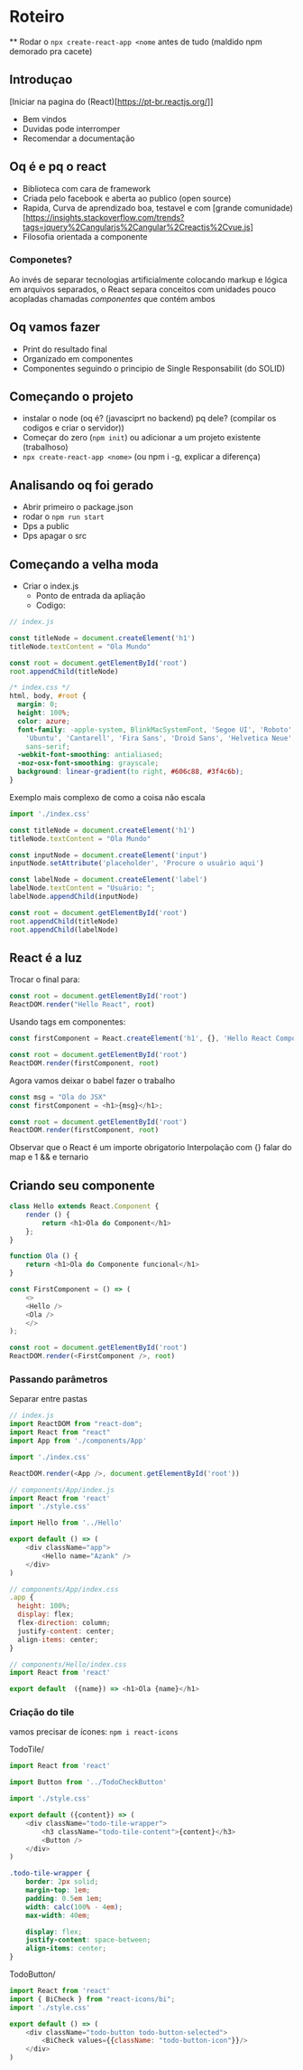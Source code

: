 # Roteiro
** Rodar o `npx create-react-app <nome` antes de tudo (maldido npm demorado pra cacete)

## Introduçao
[Iniciar na pagina do (React)[https://pt-br.reactjs.org/]]
 - Bem vindos
 - Duvidas pode interromper
 - Recomendar a documentação
 
## Oq é e pq o react
  - Biblioteca com cara de framework
  - Criada pelo facebook e aberta ao publico (open source)
  - Rapida, Curva de aprendizado boa, testavel e com [grande comunidade)[https://insights.stackoverflow.com/trends?tags=jquery%2Cangularjs%2Cangular%2Creactjs%2Cvue.js]
  - Filosofia orientada a componente

### Componetes?
  Ao invés de separar tecnologias artificialmente colocando markup e lógica em arquivos separados,
  o React separa conceitos com unidades pouco acopladas chamadas *componentes* que contém ambos

## Oq vamos fazer
  - Print do resultado final <t>
  - Organizado em componentes
  - Componentes seguindo o principio de Single Responsabilit (do SOLID)

## Começando o projeto
  - instalar o node (oq é? (javasciprt no backend) pq dele? (compilar os codigos e criar o servidor))
  - Começar do zero (`npm init`) ou adicionar a um projeto existente (trabalhoso)
  - `npx create-react-app <nome>` (ou npm i -g, explicar a diferença)

## Analisando oq foi gerado
  - Abrir primeiro o package.json
  - rodar o `npm run start`
  - Dps a public
  - Dps apagar o src

## Começando a velha moda
  - Criar o index.js
    - Ponto de entrada da apliação
    - Codigo:
```js
// index.js

const titleNode = document.createElement('h1')
titleNode.textContent = "Ola Mundo"

const root = document.getElementById('root')
root.appendChild(titleNode)
```

```css
/* index.css */
html, body, #root {
  margin: 0;
  height: 100%;
  color: azure;
  font-family: -apple-system, BlinkMacSystemFont, 'Segoe UI', 'Roboto', 'Oxygen',
    'Ubuntu', 'Cantarell', 'Fira Sans', 'Droid Sans', 'Helvetica Neue',
    sans-serif;
  -webkit-font-smoothing: antialiased;
  -moz-osx-font-smoothing: grayscale;
  background: linear-gradient(to right, #606c88, #3f4c6b);
}
```

Exemplo mais complexo de como a coisa não escala
```js
import './index.css'

const titleNode = document.createElement('h1')
titleNode.textContent = "Ola Mundo"

const inputNode = document.createElement('input')
inputNode.setAttribute('placeholder', 'Procure o usuário aqui')

const labelNode = document.createElement('label')
labelNode.textContent = "Usuário: ";
labelNode.appendChild(inputNode)

const root = document.getElementById('root')
root.appendChild(titleNode)
root.appendChild(labelNode)
```

## React é a luz
Trocar o final para:
```js
const root = document.getElementById('root')
ReactDOM.render("Hello React", root)
```
Usando tags em componentes:
```js
const firstComponent = React.createElement('h1', {}, 'Hello React Component');

const root = document.getElementById('root')
ReactDOM.render(firstComponent, root)
```
Agora vamos deixar o babel fazer o trabalho
```js
const msg = "Ola do JSX"
const firstComponent = <h1>{msg}</h1>;

const root = document.getElementById('root')
ReactDOM.render(firstComponent, root)
```
Observar que o React é um importe obrigatorio
Interpolação com {}
falar do map e 1 && e ternario

## Criando seu componente

```js
class Hello extends React.Component {
    render () {
        return <h1>Ola do Component</h1>
    };
}

function Ola () {
    return <h1>Ola do Componente funcional</h1>
}

const FirstComponent = () => (
    <>
    <Hello />
    <Ola />
    </>
);

const root = document.getElementById('root')
ReactDOM.render(<FirstComponent />, root)
```

### Passando parâmetros
Separar entre pastas

```js
// index.js
import ReactDOM from "react-dom";
import React from "react"
import App from './components/App'

import './index.css'

ReactDOM.render(<App />, document.getElementById('root'))

// components/App/index.js
import React from 'react'
import './style.css'

import Hello from '../Hello'

export default () => (
    <div className="app">
        <Hello name="Azank" />
    </div>
)

// components/App/index.css
.app {
  height: 100%;
  display: flex;
  flex-direction: column;
  justify-content: center;
  align-items: center;
}

// components/Hello/index.css
import React from 'react'

export default  ({name}) => <h1>Ola {name}</h1>
```

### Criação do tile
vamos precisar de ícones: `npm i react-icons`

TodoTile/
```js
import React from 'react'

import Button from '../TodoCheckButton'

import './style.css'

export default ({content}) => (
    <div className="todo-tile-wrapper">
        <h3 className="todo-tile-content">{content}</h3>
        <Button />
    </div>
)
```

```css
.todo-tile-wrapper {
    border: 2px solid;
    margin-top: 1em;
    padding: 0.5em 1em;
    width: calc(100% - 4em);
    max-width: 40em;

    display: flex;
    justify-content: space-between;
    align-items: center;
}
```

TodoButton/
```js
import React from 'react'
import { BiCheck } from "react-icons/bi";
import './style.css'

export default () => (
    <div className="todo-button todo-button-selected">
        <BiCheck values={{className: "todo-button-icon"}}/>
    </div>
)
```



